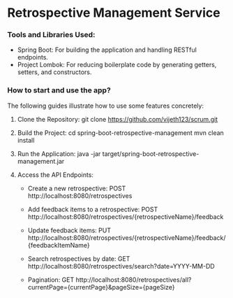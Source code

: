 # Retrospective Management Service

### Tools and Libraries Used:

* Spring Boot: For building the application and handling RESTful endpoints.
* Project Lombok: For reducing boilerplate code by generating getters, setters, and constructors.

### How to start and use the app?
The following guides illustrate how to use some features concretely:

1) Clone the Repository:
git clone https://github.com/vijeth123/scrum.git


2) Build the Project:
cd spring-boot-retrospective-management
mvn clean install

3) Run the Application:
java -jar target/spring-boot-retrospective-management.jar

4) Access the API Endpoints:
    * Create a new retrospective:
   POST http://localhost:8080/retrospectives

    * Add feedback items to a retrospective:
   POST http://localhost:8080/retrospectives/{retrospectiveName}/feedback

    * Update feedback items: 
   PUT http://localhost:8080/retrospectives/{retrospectiveName}/feedback/{feedbackItemName}
   
    * Search retrospectives by date:
   GET http://localhost:8080/retrospectives/search?date=YYYY-MM-DD
   
    * Pagination:
   GET http://localhost:8080/retrospectives/all?currentPage={currentPage}&pageSize={pageSize}